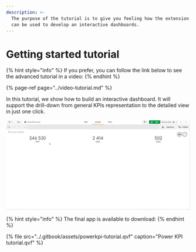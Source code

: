 ```yaml
---
description: >-
  The purpose of the tutorial is to give you feeling how the extension component
  can be used to develop an interactive dashboards.
---
```


# Getting started tutorial

{% hint style="info" %}
 If you prefer, you can follow the link below to see the advanced tutorial in a video:
{% endhint %}

{% page-ref page="../video-tutorial.md" %}

In this tutorial, we show how to build an interactive dashboard. It will support the drill-down from general KPIs representation to the detailed view in just one click.

![](../.gitbook/assets/tutorial.gif)

{% hint style="info" %}
The final app is available to download:
{% endhint %}

{% file src="../.gitbook/assets/powerkpi-tutorial.qvf" caption="Power KPI tutorial.qvf" %}

